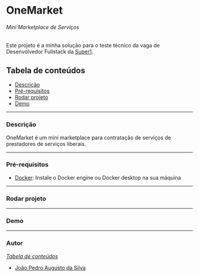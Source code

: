 # OneMarket

###### Mini Marketplace de Serviços

Este projeto é a minha solução para o teste técnico da vaga de Desenvolvedor
Fullstack da [Super1](https://super1.com.br).

## Tabela de conteúdos

- [Descrição](#descrição)
- [Pré-requisitos](#pré-requisitos)
- [Rodar projeto](#rodar-projeto)
- [Demo](#demo)

---
### Descrição

OneMarket é um mini marketplace para contratação de serviços de prestadores 
de serviços liberais.

---
### Pré-requisitos

- [Docker](): Instale o Docker engine ou Docker desktop na sua máquina

---
### Rodar projeto

---
### Demo

---
### Autor
_[Tabela de conteúdos](#tabela-de-conteúdos)_

- [João Pedro Augusto da Silva](https://pedroaug.vercel.app)
